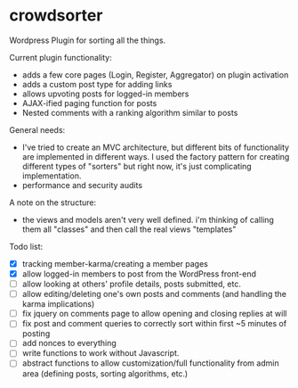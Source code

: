 # crowdsorter
Wordpress Plugin for sorting all the things.

Current plugin functionality:
 - adds a few core pages (Login, Register, Aggregator) on plugin activation
 - adds a custom post type for adding links
 - allows upvoting posts for logged-in members
 - AJAX-ified paging function for posts
 - Nested comments with a ranking algorithm similar to posts

General needs:
 - I've tried to create an MVC architecture, but different bits of functionality are implemented in different ways. I used the factory pattern for creating different types of "sorters" but right now, it's just complicating implementation.
 - performance and security audits

A note on the structure:
  - the views and models aren't very well defined. i'm thinking of calling them all "classes" and then call the real views "templates"

Todo list:
  - [x] tracking member-karma/creating a member pages
  - [x] allow logged-in members to post from the WordPress front-end
  - [ ] allow looking at others' profile details, posts submitted, etc.
  - [ ] allow editing/deleting one's own posts and comments (and handling the karma implications)
  - [ ] fix jquery on comments page to allow opening and closing replies at will
  - [ ] fix post and comment queries to correctly sort within first ~5 minutes of posting
  - [ ] add nonces to everything
  - [ ] write functions to work without Javascript.
  - [ ] abstract functions to allow customization/full functionality from admin area (defining posts, sorting algorithms, etc.)
